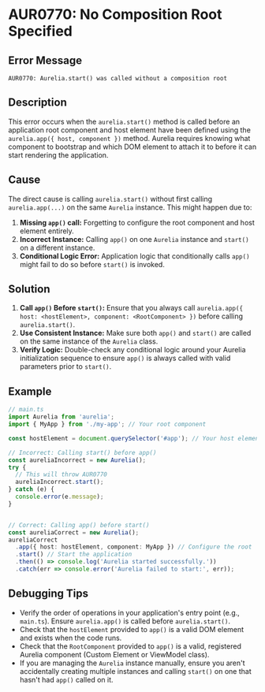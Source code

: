 # AUR0770: No Composition Root Specified

## Error Message

`AUR0770: Aurelia.start() was called without a composition root`

## Description

This error occurs when the `aurelia.start()` method is called before an application root component and host element have been defined using the `aurelia.app({ host, component })` method. Aurelia requires knowing what component to bootstrap and which DOM element to attach it to before it can start rendering the application.

## Cause

The direct cause is calling `aurelia.start()` without first calling `aurelia.app(...)` on the same `Aurelia` instance. This might happen due to:

1.  **Missing `app()` call:** Forgetting to configure the root component and host element entirely.
2.  **Incorrect Instance:** Calling `app()` on one `Aurelia` instance and `start()` on a different instance.
3.  **Conditional Logic Error:** Application logic that conditionally calls `app()` might fail to do so before `start()` is invoked.

## Solution

1.  **Call `app()` Before `start()`:** Ensure that you always call `aurelia.app({ host: <hostElement>, component: <RootComponent> })` before calling `aurelia.start()`.
2.  **Use Consistent Instance:** Make sure both `app()` and `start()` are called on the same instance of the `Aurelia` class.
3.  **Verify Logic:** Double-check any conditional logic around your Aurelia initialization sequence to ensure `app()` is always called with valid parameters prior to `start()`.

## Example

```typescript
// main.ts
import Aurelia from 'aurelia';
import { MyApp } from './my-app'; // Your root component

const hostElement = document.querySelector('#app'); // Your host element in index.html

// Incorrect: Calling start() before app()
const aureliaIncorrect = new Aurelia();
try {
  // This will throw AUR0770
  aureliaIncorrect.start();
} catch (e) {
  console.error(e.message);
}


// Correct: Calling app() before start()
const aureliaCorrect = new Aurelia();
aureliaCorrect
  .app({ host: hostElement, component: MyApp }) // Configure the root
  .start() // Start the application
  .then(() => console.log('Aurelia started successfully.'))
  .catch(err => console.error('Aurelia failed to start:', err));

```

## Debugging Tips

*   Verify the order of operations in your application's entry point (e.g., `main.ts`). Ensure `aurelia.app()` is called before `aurelia.start()`.
*   Check that the `hostElement` provided to `app()` is a valid DOM element and exists when the code runs.
*   Check that the `RootComponent` provided to `app()` is a valid, registered Aurelia component (Custom Element or ViewModel class).
*   If you are managing the `Aurelia` instance manually, ensure you aren't accidentally creating multiple instances and calling `start()` on one that hasn't had `app()` called on it.
